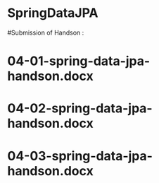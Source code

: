 # SpringDataJPA

#Submission of Handson :
# 04-01-spring-data-jpa-handson.docx
# 04-02-spring-data-jpa-handson.docx
# 04-03-spring-data-jpa-handson.docx
